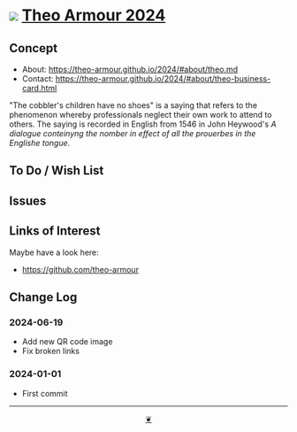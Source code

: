 # [![](https://pushme-pullyou.github.io/assets/svg/octicon.svg )](https://github.com/theo-armour/2024/ "Source code on GitHub" ) [Theo Armour 2024]( https://theo-armour.github.io/2024/ "Home page" )

<!-- @@@
<div class=iframe-resize ><iframe src=https://theo-armor.github.io/2024/templates-folder/ height=100% width=100% ></iframe></div>
_"Templates Read Me" in a resizable window_

## Full Screen: [2024]( https://theo-armor.github.io/2024/templates-folder/ )

@@@ -->

## Concept

* About: https://theo-armour.github.io/2024/#about/theo.md
* Contact: https://theo-armour.github.io/2024/#about/theo-business-card.html

"The cobbler's children have no shoes" is a saying that refers to the phenomenon whereby professionals neglect their own work to attend to others. The saying is recorded in English from 1546 in John Heywood's *A dialogue conteinyng the nomber in effect of all the prouerbes in the Englishe tongue*.


## To Do / Wish List


## Issues


## Links of Interest

Maybe have a look here:

* https://github.com/theo-armour

## Change Log


### 2024-06-19

* Add new QR code image
* Fix broken links

### 2024-01-01

* First commit


***

<center title="Hello! Click me to go up to the top" ><a class=aDingbat href=javascript:window.scrollTo(0,0);> ❦ </a></center>

